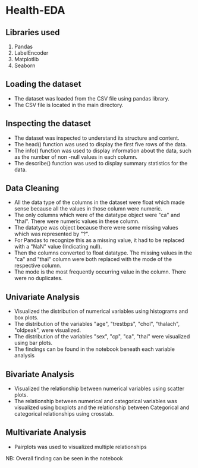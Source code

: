 # Health-EDA
## Libraries used
1. Pandas
2. LabelEncoder 
3. Matplotlib
4. Seaborn

## Loading the dataset
- The dataset was loaded from the CSV file using pandas library.
- The CSV file is located in the main directory.

## Inspecting the dataset
- The dataset was inspected to understand its structure and content. 
- The head() function was used to display the first five rows of the data.
- The info() function was used to display information about the data, such as the number of non -null values in each column.
- The describe() function was used to display summary statistics for the data.

## Data Cleaning
- All the data type of the columns in the dataset were float which made sense because all the values in those column were numeric.
- The only columns which were of the datatype object were "ca" and "thal". There were numeric values in these column.
- The datatype was object because there were some missing values which was represented by "?".
- For Pandas to recognize this as a missing value, it had to be replaced with a "NaN" value (Indicating null).
- Then the columns converted to float datatype. The missing values in the "ca" and "thal" column were both replaced with the mode of the respective column.
- The mode is the most frequently occurring value in the column. There were no duplicates.

## Univariate Analysis
- Visualized the distribution of numerical variables using histograms and box plots.
- The distribution of the variables "age", "trestbps", "chol", "thalach", "oldpeak", were visualized.
- The distribution of the variables "sex", "cp", "ca", "thal" were visualized using bar plots.
- The findings can be found in the notebook beneath each variable analysis

## Bivariate Analysis
- Visualized the relationship between numerical variables using scatter plots.
- The relationship between numerical and categorical variables was visualized using boxplots and the relationship between Categorical and categorical relationships using crosstab.

## Multivariate Analysis
- Pairplots was used to visualized multiple relationships

NB:
Overall finding can be seen in the notebook
